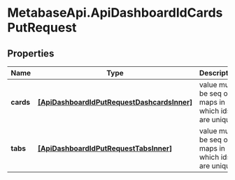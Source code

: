 # MetabaseApi.ApiDashboardIdCardsPutRequest

## Properties

Name | Type | Description | Notes
------------ | ------------- | ------------- | -------------
**cards** | [**[ApiDashboardIdPutRequestDashcardsInner]**](ApiDashboardIdPutRequestDashcardsInner.md) | value must be seq of maps in which ids are unique | 
**tabs** | [**[ApiDashboardIdPutRequestTabsInner]**](ApiDashboardIdPutRequestTabsInner.md) | value must be seq of maps in which ids are unique | [optional] 


